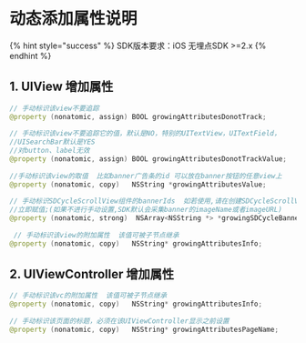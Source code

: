 # 动态添加属性说明

{% hint style="success" %}
SDK版本要求：iOS 无埋点SDK &gt;=2.x
{% endhint %}

## 1. UIView 增加属性

```java
// 手动标识该view不要追踪
@property (nonatomic, assign) BOOL growingAttributesDonotTrack; 
​
// 手动标识该view不要追踪它的值，默认是NO，特别的UITextView，UITextField，
//UISearchBar默认是YES
//对button、label无效
@property (nonatomic, assign) BOOL growingAttributesDonotTrackValue; 
​
//手动标识该view的取值  比如banner广告条的id 可以放在banner按钮的任意view上
@property (nonatomic, copy)   NSString *growingAttributesValue; 
​
// 手动标识SDCycleScrollView组件的bannerIds  如若使用,请在创建SDCycleScrollView实例对象后,
//立即赋值;(如果不进行手动设置,SDK默认会采集banner的imageName或者imageURL)
@property (nonatomic, strong)  NSArray<NSString *> *growingSDCycleBannerIds;
​
 // 手动标识该view的附加属性  该值可被子节点继承
@property (nonatomic, copy)   NSString* growingAttributesInfo;
```

## 2. UIViewController 增加属性

```java
// 手动标识该vc的附加属性  该值可被子节点继承
@property (nonatomic, copy)   NSString* growingAttributesInfo; 
​
// 手动标识该页面的标题，必须在该UIViewController显示之前设置
@property (nonatomic, copy)   NSString* growingAttributesPageName;
```

